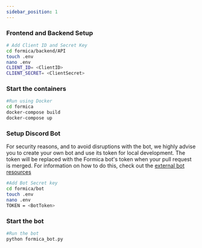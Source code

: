 ```yaml
---
sidebar_position: 1
---
```



### Frontend and Backend Setup 
```bash
# Add Client ID and Secret Key 
cd formica/backend/API
touch .env
nano .env
CLIENT_ID= <ClientID> 
CLIENT_SECRET= <ClientSecret> 
``` 
### Start the containers
```bash
#Run using Docker
cd formica
docker-compose build 
docker-compose up
```

### Setup Discord Bot
For security reasons, and to avoid disruptions with the bot, we highly advise you to create your own bot and use its token for local development. The token will be replaced with the Formica bot's token when your pull request is merged. For information on how to do this, check out the [external bot resources](external-resources/bot-resources.md)
```bash
#Add Bot Secret key
cd formica/bot
touch .env 
nano .env 
TOKEN = <BotToken>
``` 

### Start the bot
```bash
#Run the bot 
python formica_bot.py

```